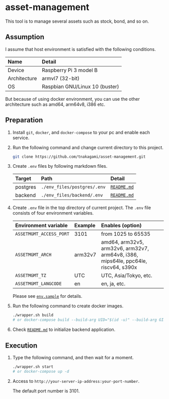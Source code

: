 # asset-management
This tool is to manage several assets such as stock, bond, and so on.

## Assumption
I assume that host environment is satisfied with the following conditions.

| Name | Detail |
| :--- | :--- |
| Device | Raspberry Pi 3 model B |
| Architecture | armvl7 (32-bit) |
| OS | Raspbian GNU/Linux 10 (buster) |

But because of using docker environment, you can use the other architecture such as amd64, arm64v8, i386 etc.

## Preparation
1. Install `git`, `docker`, and `docker-compose` to your pc and enable each service.
1. Run the following command and change current directory to this project.

    ```bash
    git clone https://github.com/tnakagami/asset-management.git
    ```

1. Create `.env` files by following markdown files.

    | Target | Path | Detail |
    | :--- | :--- | :--- |
    | postgres | `./env_files/postgres/.env` | [`README.md`](./env_files/postgres/README.md) |
    | backend | `./env_files/backend/.env` | [`README.md`](./env_files/backend/README.md) |

1. Create `.env` file in the top directory of current project. The `.env` file consists of four environment variables.

    | Environment variable | Example | Enables (option) |
    | :--- | :--- | :--- |
    | `ASSETMGMT_ACCESS_PORT` | 3101 | from 1025 to 65535 |
    | `ASSETMGMT_ARCH` | arm32v7 | amd64, arm32v5, arm32v6, arm32v7, arm64v8, i386, mips64le, ppc64le, riscv64, s390x |
    | `ASSETMGMT_TZ` | UTC | UTC, Asia/Tokyo, etc. |
    | `ASSETMGMT_LANGCODE` | en | en, ja, etc. |

    Please see [`env.sample`](./env.sample) for details.

1. Run the following command to create docker images.

    ```bash
    ./wrapper.sh build
    # or docker-compose build --build-arg UID="$(id -u)" --build-arg GID="$(id -g)"
    ```

1. Check [`README.md`](./backend/README.md) to initialize backend application.

## Execution
1. Type the following command, and then wait for a moment.

    ```bash
    ./wrapper.sh start
    # or docker-compose up -d
    ```

1. Access to `http://your-server-ip-address:your-port-number`.

    The default port number is 3101.
